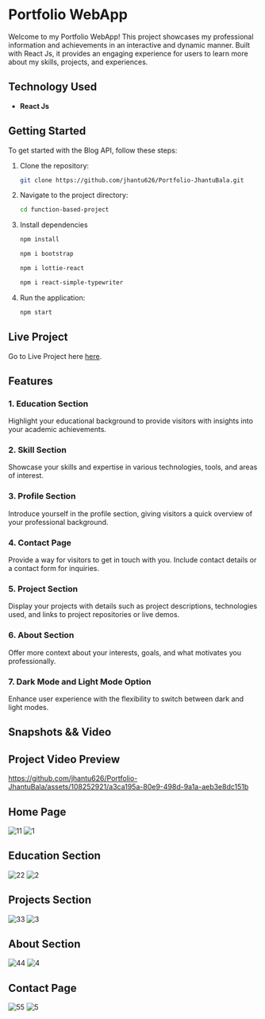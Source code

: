 # Portfolio WebApp

Welcome to my Portfolio WebApp! This project showcases my professional information and achievements in an interactive and dynamic manner. Built with React Js, it provides an engaging experience for users to learn more about my skills, projects, and experiences.

## Technology Used

- **React Js**

## Getting Started

To get started with the Blog API, follow these steps:

1. Clone the repository:

    ```bash
    git clone https://github.com/jhantu626/Portfolio-JhantuBala.git
    ```

2. Navigate to the project directory:

    ```bash
    cd function-based-project
    ```

3. Install dependencies

    ```bash
    npm install
    ```
    ```bash
    npm i bootstrap
    ```
    ```bash
    npm i lottie-react
    ```
    ```bash
    npm i react-simple-typewriter
    ```

4. Run the application:

    ```bash
    npm start
    ```
## Live Project

Go to Live Project here [here](https://pritambala.netlify.app/).

## Features

### 1. **Education Section**

Highlight your educational background to provide visitors with insights into your academic achievements.

### 2. **Skill Section**

Showcase your skills and expertise in various technologies, tools, and areas of interest.

### 3. **Profile Section**

Introduce yourself in the profile section, giving visitors a quick overview of your professional background.

### 4. **Contact Page**

Provide a way for visitors to get in touch with you. Include contact details or a contact form for inquiries.

### 5. **Project Section**

Display your projects with details such as project descriptions, technologies used, and links to project repositories or live demos.

### 6. **About Section**

Offer more context about your interests, goals, and what motivates you professionally.

### 7. **Dark Mode and Light Mode Option**

Enhance user experience with the flexibility to switch between dark and light modes.





## Snapshots && Video
## Project Video Preview
   

https://github.com/jhantu626/Portfolio-JhantuBala/assets/108252921/a3ca195a-80e9-498d-9a1a-aeb3e8dc151b



## Home Page
![11](https://github.com/jhantu626/Portfolio-JhantuBala/assets/108252921/987d8a6f-82fa-4998-9984-efbd2454b2a3)
![1](https://github.com/jhantu626/Portfolio-JhantuBala/assets/108252921/ce2d3b9c-b44a-44d9-b369-c9e424d68eff)


## Education Section
![22](https://github.com/jhantu626/Portfolio-JhantuBala/assets/108252921/296c3d5d-6332-45df-b38d-09415252e1ba)
![2](https://github.com/jhantu626/Portfolio-JhantuBala/assets/108252921/5d1ebac4-68e7-4030-a400-48f09f926c4e)

## Projects Section
![33](https://github.com/jhantu626/Portfolio-JhantuBala/assets/108252921/252a9099-8937-45c9-b0e7-fff0b8f0f679)
![3](https://github.com/jhantu626/Portfolio-JhantuBala/assets/108252921/99b1879f-83fd-49a9-9ab2-6f40e5872b1b)


## About Section
![44](https://github.com/jhantu626/Portfolio-JhantuBala/assets/108252921/f0bd8304-2f76-462a-87ac-3b17f26a0cd7)
![4](https://github.com/jhantu626/Portfolio-JhantuBala/assets/108252921/3d21a8d3-7a0c-49ee-bfa5-81d2df5e4161)


## Contact Page
![55](https://github.com/jhantu626/Portfolio-JhantuBala/assets/108252921/e39644f7-9c52-46cc-a83e-08d17131d7c9)
![5](https://github.com/jhantu626/Portfolio-JhantuBala/assets/108252921/dad76566-5cac-4087-8b89-697ba70bb746)







